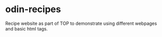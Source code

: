 # odin-recipes
Recipe website as part of TOP to demonstrate using different webpages and basic html tags.
